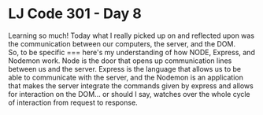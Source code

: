 # LJ Code 301 - Day 8

Learning so much!  Today what I really picked up on and reflected upon was the communication between our computers, the server, and the DOM.   
So, to be specific === here's my understanding of how NODE, Express, and Nodemon work.  Node is the door that opens up communication lines between us and the server.  Express is the language that allows us to be able to communicate with the server, and the Nodemon is an application that makes the server integrate the commands given by express and allows for interaction on the DOM... or should I say, watches over the whole cycle of interaction from request to response.
